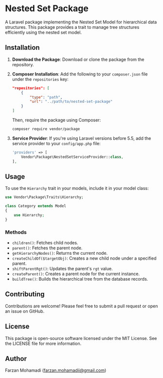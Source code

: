 # Nested Set Package

A Laravel package implementing the Nested Set Model for hierarchical data structures. This package provides a trait to manage tree structures efficiently using the nested set model.

## Installation

1. **Download the Package**: Download or clone the package from the repository.
2. **Composer Installation**:
   Add the following to your `composer.json` file under the `repositories` key:
   ```json
   "repositories": [
       {
           "type": "path",
           "url": "../path/to/nested-set-package"
       }
   ]
   ```
   Then, require the package using Composer:
   ```bash
   composer require vendor/package
   ```

3. **Service Provider**: If you're using Laravel versions before 5.5, add the service provider to your `config/app.php` file:
   ```php
   'providers' => [
       Vendor\Package\NestedSetServiceProvider::class,
   ],
   ```

## Usage

To use the `Hierarchy` trait in your models, include it in your model class:

```php
use Vendor\Package\Traits\Hierarchy;

class Category extends Model
{
    use Hierarchy;
}
```

### Methods

- `children()`: Fetches child nodes.
- `parent()`: Fetches the parent node.
- `getHierarchyNodes()`: Returns the current node.
- `createChildOf($targetObj)`: Creates a new child node under a specified parent.
- `shiftParentRgt()`: Updates the parent's `rgt` value.
- `createParent()`: Creates a parent node for the current instance.
- `buildTree()`: Builds the hierarchical tree from the database records.

## Contributing

Contributions are welcome! Please feel free to submit a pull request or open an issue on GitHub.

## License

This package is open-source software licensed under the MIT License. See the LICENSE file for more information.

## Author

Farzan Mohamadi (farzan.mohamadii@gmail.com)
